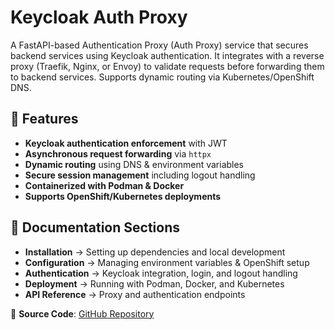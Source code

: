 # Keycloak Auth Proxy

A FastAPI-based Authentication Proxy (Auth Proxy) service that secures backend services using Keycloak authentication. It integrates with a reverse proxy (Traefik, Nginx, or Envoy) to validate requests before forwarding them to backend services. Supports dynamic routing via Kubernetes/OpenShift DNS.

## 🚀 Features

- **Keycloak authentication enforcement** with JWT
- **Asynchronous request forwarding** via `httpx`
- **Dynamic routing** using DNS & environment variables
- **Secure session management** including logout handling
- **Containerized with Podman & Docker**
- **Supports OpenShift/Kubernetes deployments**

## 📖 Documentation Sections

- **Installation** → Setting up dependencies and local development
- **Configuration** → Managing environment variables & OpenShift setup
- **Authentication** → Keycloak integration, login, and logout handling
- **Deployment** → Running with Podman, Docker, and Kubernetes
- **API Reference** → Proxy and authentication endpoints

🔗 **Source Code**: [GitHub Repository](https://github.com/omar-massfih/keycloak-auth-proxy)
